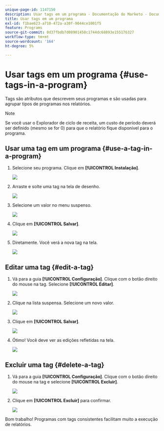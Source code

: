 ```yaml
---
unique-page-id: 1147150
description: Usar tags em um programa - Documentação do Marketo - Documentação do produto
title: Usar tags em um programa
exl-id: f1bae623-a710-472a-a30f-9044ce1001f5
feature: Programs
source-git-commit: 0d37fbdb7d08901458c1744dc68893e155176327
workflow-type: tm+mt
source-wordcount: '164'
ht-degree: 5%

---
```


# Usar tags em um programa {#use-tags-in-a-program}

Tags são atributos que descrevem seus programas e são usadas para agrupar tipos de programas nos relatórios.

>[!NOTE]
>
>Se você usar o Explorador de ciclo de receita, um custo de período deverá ser definido (mesmo se for 0) para que o relatório fique disponível para o programa.

## Usar uma tag em um programa {#use-a-tag-in-a-program}

1. Selecione seu programa. Clique em **[!UICONTROL Instalação]**.

   ![](assets/use-tags-in-a-program-1.png)

1. Arraste e solte uma tag na tela de desenho.

   ![](assets/use-tags-in-a-program-2.png)

1. Selecione um valor no menu suspenso.

   ![](assets/use-tags-in-a-program-3.png)

1. Clique em **[!UICONTROL Salvar]**.

   ![](assets/use-tags-in-a-program-4.png)

1. Diretamente. Você verá a nova tag na tela.

   ![](assets/use-tags-in-a-program-5.png)

## Editar uma tag {#edit-a-tag}

1. Vá para a guia **[!UICONTROL Configuração]**. Clique com o botão direito do mouse na tag. Selecione **[!UICONTROL Editar]**.

   ![](assets/use-tags-in-a-program-6.png)

1. Clique na lista suspensa. Selecione um novo valor.

   ![](assets/use-tags-in-a-program-7.png)

1. Clique em **[!UICONTROL Salvar]**.

   ![](assets/use-tags-in-a-program-8.png)

1. Ótimo! Você deve ver as edições refletidas na tela.

   ![](assets/use-tags-in-a-program-9.png)

## Excluir uma tag  {#delete-a-tag}

1. Vá para a guia **[!UICONTROL Configuração]**. Clique com o botão direito do mouse na tag e selecione **[!UICONTROL Excluir]**.

   ![](assets/use-tags-in-a-program-10.png)

1. Clique em **[!UICONTROL Excluir]** para confirmar.

   ![](assets/use-tags-in-a-program-11.png)

Bom trabalho! Programas com tags consistentes facilitam muito a execução de relatórios.
